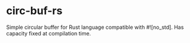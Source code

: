 # circ-buf-rs
Simple circular buffer for Rust language compatible with #![no_std]. Has capacity fixed at compilation time.

